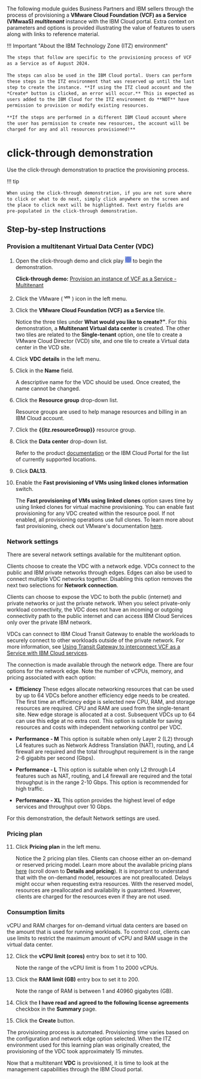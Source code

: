 The following module guides Business Partners and IBM sellers through the process of provisioning a **VMware Cloud Foundation (VCF) as a Service (VMwaaS) *multitenant*** instance with the IBM Cloud portal. Extra context on parameters and options is provided illustrating the value of features to users along with links to reference material.

!!! Important "About the IBM Technology Zone (ITZ) environment"

    The steps that follow are specific to the provisioning process of VCF as a Service as of August 2024. 
    
    The steps can also be used in the IBM Cloud portal. Users can perform these steps in the ITZ environment that was reserved up until the last step to create the instance. **If using the ITZ cloud account and the *Create* button is clicked, an error will occur.** This is expected as users added to the IBM Cloud for the ITZ environment do **NOT** have permission to provision or modify existing resources. 

    **If the steps are performed in a different IBM Cloud account where the user has permission to create new resources, the account will be charged for any and all resources provisioned!**

# click-through demonstration
 Use the click-through demonstration to practice the provisioning process.

!!! tip
    
    When using the click-through demonstration, if you are not sure where to click or what to do next, simply click anywhere on the screen and the place to click next will be highlighted. Text entry fields are pre-populated in the click-through demonstration.

## Step-by-step Instructions
### Provision a multitenant Virtual Data Center (VDC)
1. Open the click-through demo and click play ![](_attachments/ClickThruPlayButton.png) to begin the demonstration.

    **Click-through demo:** <a href={{clickthru.vcsaasmtProvisioning}} target ="_blank">Provision an instance of VCF as a Service - Multitenant</a>
     <!-- **Click-thru demo:** <a href="https://ibm.github.io/SalesEnablement-VMware-L3/includes/VMwaaS-mt-provisioning/index.html" target ="_blank">Provision a multitenant instance of VMwaaS</a> -->

2. Click the VMware (![](_attachments/VMicon.png)) icon in the left menu.
3. Click the **VMware Cloud Foundation (VCF) as a Service** tile.

    Notice the three tiles under **What would you like to create?"**. For this demonstration, a **Multitenant Virtual data center** is created. The other two tiles are related to the **Single-tenant** option, one tile to create a VMware Cloud Director (VCD) site, and one tile to create a Virtual data center in the VCD site. 


4. Click **VDC details** in the left menu.
5. Click in the **Name** field.

    A descriptive name for the VDC should be used. Once created, the name cannot be changed.

6. Click the **Resource group** drop-down list.

    Resource groups are used to help manage resources and billing in an IBM Cloud account.

7. Click the **{{itz.resourceGroup}}** resource group.
8. Click the **Data center** drop-down list.

    Refer to the product <a href="https://cloud.ibm.com/docs/vmwaresolutions?topic=vmwaresolutions-tenant-plan-deploy#tenant-plan-deploy-locations" target="_blank">documentation</a> or the IBM Cloud Portal for the list of currently supported locations.

9. Click **DAL13**.
10. Enable the **Fast provisioning of VMs using linked clones** **information** switch.

    The **Fast provisioning of VMs using linked clones** option saves time by using linked clones for virtual machine provisioning. You can enable fast provisioning for any VDC created within the resource pool. If not enabled, all provisioning operations use full clones. To learn more about fast provisioning, check out VMware's documentation <a href="https://docs.vmware.com/en/VMware-Cloud-Director/10.4/VMware-Cloud-Director-Tenant-Portal-Guide/GUID-4C232B62-4C95-44FF-AD8F-DA2588A5BACC.html" target="_blank">here</a>. 

### Network settings
There are several network settings available for the multitenant option.

Clients choose to create the VDC with a network edge. VDCs connect to the public and IBM private networks through edges. Edges can also be used to connect multiple VDC networks together. Disabling this option removes the next two selections for **Network connection**.

Clients can choose to expose the VDC to both the public (internet) and private networks or just the private network.
When you select private-only workload connectivity, the VDC does not have an incoming or outgoing connectivity path to the public internet and can access IBM Cloud Services only over the private IBM network. 

VDCs can connect to IBM Cloud Transit Gateway to enable the workloads to securely connect to other workloads outside of the private network. For more information, see <a href="https://cloud.ibm.com/docs/vmware-service?topic=vmware-service-tgw-adding-connections" target="_blank">Using Transit Gateway to interconnect VCF as a Service with IBM Cloud services</a>.

The connection is made available through the network edge. There are four options for the network edge. Note the number of vCPUs, memory, and pricing associated with each option: 

- **Efficiency** These edges allocate networking resources that can be used by up to 64 VDCs before another efficiency edge needs to be created. The first time an efficiency edge is selected new CPU, RAM, and storage resources are required. CPU and RAM are used from the single-tenant site. New edge storage is allocated at a cost. Subsequent VDCs up to 64 can use this edge at no extra cost. This option is suitable for saving resources and costs with independent networking control per VDC.

- **Performance - M** This option is suitable when only Layer 2 (L2) through L4 features such as Network Address Translation (NAT), routing, and L4 firewall are required and the total throughput requirement is in the range 2-6 gigabits per second (Gbps).

- **Performance - L** This option is suitable when only L2 through L4 features such as NAT, routing, and L4 firewall are required and the total throughput is in the range 2-10 Gbps. This option is recommended for high traffic.

- **Performance - XL** This option provides the highest level of edge services and throughput over 10 Gbps.

For this demonstration, the default Network settings are used.

### Pricing plan
11. Click **Pricing plan** in the left menu.

    Notice the 2 pricing plan tiles. Clients can choose either an on-demand or reserved pricing model. Learn more about the available pricing plans <a href="https://cloud.ibm.com/vmware/vmware_as_a_service/provision/vdc_mt#about" target="_blank">here</a> (scroll down to **Details and pricing**). It is important to understand that with the on-demand model, resources are not preallocated. Delays might occur when requesting extra resources. With the reserved model, resources are preallocated and availability is guaranteed. However, clients are charged for the resources even if they are not used.

### Consumption limits
vCPU and RAM charges for on-demand virtual data centers are based on the amount that is used for running workloads. To control cost, clients can use limits to restrict the maximum amount of vCPU and RAM usage in the virtual data center.

12. Click the **vCPU limit (cores)** entry box to set it to 100.

    Note the range of the vCPU limit is from 1 to 2000 vCPUs.

13. Click the **RAM limit (GB)** entry box to set it to 200.

    Note the range of RAM is between 1 and 40960 gigabytes (GB).

14. Click the **I have read and agreed to the following license agreements** checkbox in the **Summary** page.
15. Click the **Create** button.

The provisioning process is automated. Provisioning time varies based on the configuration and network edge option selected. When the ITZ environment used for this learning plan was originally created, the provisioning of the VDC took approximately 15 minutes.

Now that a multitenant **VDC** is provisioned, it is time to look at the management capabilities through the IBM Cloud portal.